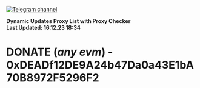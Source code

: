 [![Telegram channel](https://img.shields.io/endpoint?url=https://runkit.io/damiankrawczyk/telegram-badge/branches/master?url=https://t.me/n4z4v0d)](https://t.me/n4z4v0d) 

**Dynamic Updates Proxy List with Proxy Checker**  
**Last Updated: 16.12.23 18:34**

# DONATE (_any evm_) - 0xDEADf12DE9A24b47Da0a43E1bA70B8972F5296F2
